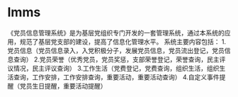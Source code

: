 # Imms
 《党员信息管理系统》是为基层党组织专门开发的一套管理系统，通过本系统的应用，规范了基层党支部的建设，提高了信息化管理水平。 系统主要内容包括： 1.党员信息（党员信息录入，入党积极分子，发展党员信息，党员流出登记，党员信息查询） 2.党员荣誉（优秀党员，党员奖惩，支部荣誉登记，荣誉查询，民主评议情况，民主评议查询） 3.工作生活（党费登记，党费查询，组织生活，组织生活查询，工作安排，工作安排查询，重要活动，重要活动查询） 4.自定义事件提醒（党员生日提醒，重要活动提醒）
